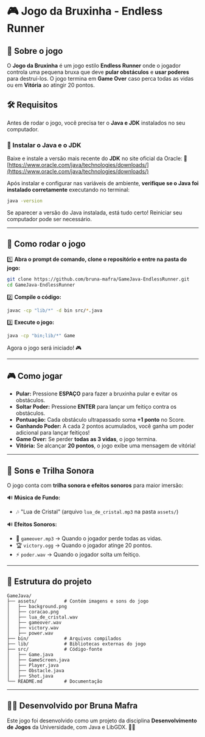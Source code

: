 # 🎮 Jogo da Bruxinha - Endless Runner

## 📌 Sobre o jogo
O **Jogo da Bruxinha** é um jogo estilo **Endless Runner** onde o jogador controla uma pequena bruxa que deve **pular obstáculos** e **usar poderes** para destruí-los. O jogo termina em **Game Over** caso perca todas as vidas ou em **Vitória** ao atingir 20 pontos.

## 🛠️ Requisitos
Antes de rodar o jogo, você precisa ter o **Java e JDK** instalados no seu computador.

### 🔹 Instalar o Java e o JDK
Baixe e instale a versão mais recente do **JDK** no site oficial da Oracle:
🔗 [https://www.oracle.com/java/technologies/downloads/](https://www.oracle.com/java/technologies/downloads/)

Após instalar e configurar nas variáveis de ambiente, **verifique se o Java foi instalado corretamente** executando no terminal:
```sh
java -version
```
Se aparecer a versão do Java instalada, está tudo certo! Reiniciar seu computador pode ser necessário.

---

## 🚀 Como rodar o jogo


1️⃣ **Abra o prompt de comando, clone o repositório e entre na pasta do jogo:**
```sh
git clone https://github.com/bruna-mafra/GameJava-EndlessRunner.git
cd GameJava-EndlessRunner
```

2️⃣ **Compile o código:**
```sh
javac -cp "lib/*" -d bin src/*.java
```

3️⃣ **Execute o jogo:**
```sh
java -cp "bin;lib/*" Game
```
Agora o jogo será iniciado! 🎮

---

## 🎮 Como jogar
- **Pular:** Pressione **ESPAÇO** para fazer a bruxinha pular e evitar os obstáculos.
- **Soltar Poder:** Pressione **ENTER** para lançar um feitiço contra os obstáculos.
- **Pontuação:** Cada obstáculo ultrapassado soma **+1 ponto** no Score.
- **Ganhando Poder:** A cada 2 pontos acumulados, você ganha um poder adicional para lançar feitiços!
- **Game Over:** Se perder **todas as 3 vidas**, o jogo termina.
- **Vitória:** Se alcançar **20 pontos**, o jogo exibe uma mensagem de vitória!

---

## 🎵 Sons e Trilha Sonora
O jogo conta com **trilha sonora e efeitos sonoros** para maior imersão:

🔊 **Música de Fundo:**
- 🎶 "Lua de Cristal" (arquivo `lua_de_cristal.mp3` na pasta `assets/`)

🔊 **Efeitos Sonoros:**
- 📢 `gameover.mp3` → Quando o jogador perde todas as vidas.
- 🏆 `victory.ogg` → Quando o jogador atinge 20 pontos.
- ⚡ `poder.wav` → Quando o jogador solta um feitiço.

---

## 📂 Estrutura do projeto
```
GameJava/
├── assets/          # Contém imagens e sons do jogo
│   ├── background.png
│   ├── coracao.png
│   ├── lua_de_cristal.wav
│   ├── gameover.wav
│   ├── victory.wav
│   ├── power.wav
├── bin/             # Arquivos compilados
├── lib/             # Bibliotecas externas do jogo
├── src/             # Código-fonte
│   ├── Game.java
│   ├── GameScreen.java
│   ├── Player.java
│   ├── Obstacle.java
│   ├── Shot.java
└── README.md        # Documentação
```

---

## 👨‍💻 Desenvolvido por Bruna Mafra
Este jogo foi desenvolvido como um projeto da disciplina **Desenvolvimento de Jogos** da Universidade, com Java e LibGDX. 🚀✨
